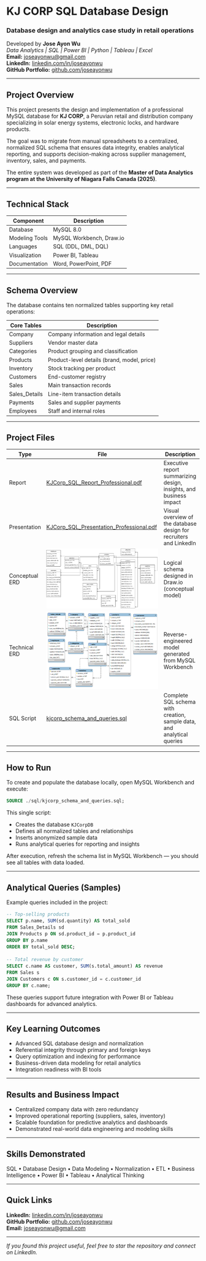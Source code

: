 # KJ CORP SQL Database Design
### Database design and analytics case study in retail operations  

Developed by **Jose Ayon Wu**  
*Data Analytics | SQL | Power BI | Python | Tableau | Excel*  
**Email:** joseayonwu@gmail.com  
**LinkedIn:** [linkedin.com/in/joseayonwu](https://www.linkedin.com/in/joseayonwu)  
**GitHub Portfolio:** [github.com/joseayonwu](https://github.com/joseayonwu)

---

## Project Overview
This project presents the design and implementation of a professional MySQL database for **KJ CORP**, a Peruvian retail and distribution company specializing in solar energy systems, electronic locks, and hardware products.  

The goal was to migrate from manual spreadsheets to a centralized, normalized SQL schema that ensures data integrity, enables analytical reporting, and supports decision-making across supplier management, inventory, sales, and payments.  

The entire system was developed as part of the **Master of Data Analytics program at the University of Niagara Falls Canada (2025)**.

---

## Technical Stack
| Component | Description |
|------------|--------------|
| Database | MySQL 8.0 |
| Modeling Tools | MySQL Workbench, Draw.io |
| Languages | SQL (DDL, DML, DQL) |
| Visualization | Power BI, Tableau |
| Documentation | Word, PowerPoint, PDF |

---

## Schema Overview
The database contains ten normalized tables supporting key retail operations:

| Core Tables | Description |
|--------------|--------------|
| Company | Company information and legal details |
| Suppliers | Vendor master data |
| Categories | Product grouping and classification |
| Products | Product-level details (brand, model, price) |
| Inventory | Stock tracking per product |
| Customers | End-customer registry |
| Sales | Main transaction records |
| Sales_Details | Line-item transaction details |
| Payments | Sales and supplier payments |
| Employees | Staff and internal roles |

---

## Project Files
| Type | File | Description |
|------|------|-------------|
| Report | [KJCorp_SQL_Report_Professional.pdf](docs/KJCorp_SQL_Report_Professional.pdf) | Executive report summarizing design, insights, and business impact |
| Presentation | [KJCorp_SQL_Presentation_Professional.pdf](docs/KJCorp_SQL_Presentation_Professional.pdf) | Visual overview of the database design for recruiters and LinkedIn |
| Conceptual ERD | ![Conceptual ERD](docs/ERD_KJ_CORP_Conceptual.png) | Logical schema designed in Draw.io (conceptual model) |
| Technical ERD | ![Technical ERD](docs/KJCorp_ERD.png) | Reverse-engineered model generated from MySQL Workbench |
| SQL Script | [kjcorp_schema_and_queries.sql](sql/kjcorp_schema_and_queries.sql) | Complete SQL schema with creation, sample data, and analytical queries |

---

## How to Run
To create and populate the database locally, open MySQL Workbench and execute:

```sql
SOURCE ./sql/kjcorp_schema_and_queries.sql;
```
This single script:

- Creates the database `KJCorpDB`
- Defines all normalized tables and relationships
- Inserts anonymized sample data
- Runs analytical queries for reporting and insights

After execution, refresh the schema list in MySQL Workbench — you should see all tables with data loaded.

---

## Analytical Queries (Samples)
Example queries included in the project:

```sql
-- Top-selling products
SELECT p.name, SUM(sd.quantity) AS total_sold
FROM Sales_Details sd
JOIN Products p ON sd.product_id = p.product_id
GROUP BY p.name
ORDER BY total_sold DESC;

-- Total revenue by customer
SELECT c.name AS customer, SUM(s.total_amount) AS revenue
FROM Sales s
JOIN Customers c ON s.customer_id = c.customer_id
GROUP BY c.name;
```
These queries support future integration with Power BI or Tableau dashboards for advanced analytics.

---

## Key Learning Outcomes
- Advanced SQL database design and normalization  
- Referential integrity through primary and foreign keys  
- Query optimization and indexing for performance  
- Business-driven data modeling for retail analytics  
- Integration readiness with BI tools  

---

## Results and Business Impact
- Centralized company data with zero redundancy  
- Improved operational reporting (suppliers, sales, inventory)  
- Scalable foundation for predictive analytics and dashboards  
- Demonstrated real-world data engineering and modeling skills  

---

## Skills Demonstrated
SQL • Database Design • Data Modeling • Normalization • ETL • Business Intelligence • Power BI • Tableau • Analytical Thinking

---

## Quick Links
**LinkedIn:** [linkedin.com/in/joseayonwu](https://www.linkedin.com/in/joseayonwu)  
**GitHub Portfolio:** [github.com/joseayonwu](https://github.com/joseayonwu)  
**Email:** joseayonwu@gmail.com  

---

*If you found this project useful, feel free to star the repository and connect on LinkedIn.*
